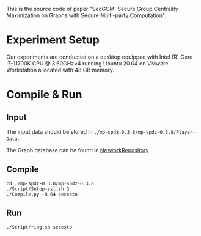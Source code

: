 This is the source code of paper "SecGCM: Secure Group Centrality Maximization on Graphs with Secure Multi-party Computation".

# Experiment Setup

Our experiments are conducted on a desktop equipped with Intel (R) Core i7-11700K CPU @ 3.60GHz×4 running Ubuntu 20.04 on VMware Workstation allocated with 48 GB memory.

# Compile & Run

## Input

The input data should be stored in `./mp-spdz-0.3.8/mp-spdz-0.3.8/Player-Data`.

The Graph database can be found in [NetworkRepository](https://networkrepository.com/)

## Compile

```
cd ./mp-spdz-0.3.8/mp-spdz-0.3.8
./Script/Setup-ssl.sh 3
./Compile.py -R 64 secesto
```

## Run

```
./Script/ring.sh secesto
```

